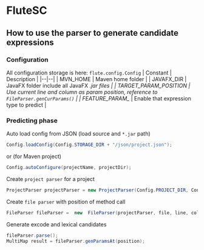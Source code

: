 # FluteSC
## How to use the parser to generate candidate expressions
### Configuration
All configuration storage is here: `flute.config.Config`
| Constant | Description  |
|--|--|
| MVN_HOME | Maven home folder |
| JAVAFX_DIR | JavaFX folder include all JavaFX *.jar files |
| TARGET_PARAM_POSITION | Use current line and column as param position, reference to `FileParser.genCurParams()` |
| FEATURE_PARAM_* | Enable that expression type to predict |

### Predicting phase

Auto load config from JSON (load source and `*.jar` path)
```java
Config.loadConfig(Config.STORAGE_DIR + "/json/project.json");
```
or (for Maven project)
```java
Config.autoConfigure(projectName, projectDir);
```

Create `project parser` for a project
```java
ProjectParser projectParser = new ProjectParser(Config.PROJECT_DIR, Config.SOURCE_PATH, Config.ENCODE_SOURCE, Config.CLASS_PATH, Config.JDT_LEVEL, Config.JAVA_VERSION);
```

Create `file parser` with position of method call
```java
FileParser fileParser =  new  FileParser(projectParser, file, line, column);
```

Generate excode and lexical candidates
```java
fileParser.parse(); 
MultiMap result = fileParser.genParamsAt(position);
```
